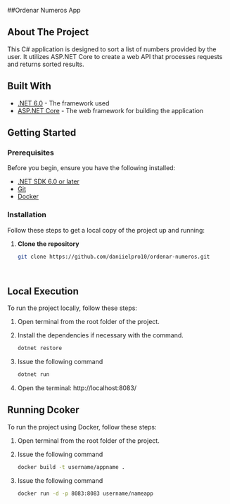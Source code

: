 ##Ordenar Numeros App

## About The Project

This C# application is designed to sort a list of numbers provided by the user. It utilizes ASP.NET Core to create a web API that processes requests and returns sorted results.

## Built With

- [.NET 6.0](https://dotnet.microsoft.com/download/dotnet/6.0) - The framework used
- [ASP.NET Core](https://docs.microsoft.com/en-us/aspnet/core/?view=aspnetcore-6.0) - The web framework for building the application

## Getting Started

### Prerequisites

Before you begin, ensure you have the following installed:

- [.NET SDK 6.0 or later](https://dotnet.microsoft.com/download/dotnet/6.0)
- [Git](https://git-scm.com/downloads)
- [Docker](https://www.docker.com/get-docker)

### Installation

Follow these steps to get a local copy of the project up and running:

1. **Clone the repository**
   ```bash
   git clone https://github.com/daniielpro10/ordenar-numeros.git

 
## Local Execution

To run the project locally, follow these steps:

1. Open terminal from the root folder of the project.

2. Install the dependencies if necessary with the command.
   ````bash
   dotnet restore 

2. Issue the following command
   ````bash
   dotnet run

3. Open the terminal: http://localhost:8083/

## Running Dcoker

To run the project using Docker, follow these steps:

1. Open terminal from the root folder of the project.

2. Issue the following command
   ````bash
   docker build -t username/appname .

3. Issue the following command
   ````bash
   docker run -d -p 8083:8083 username/nameapp


